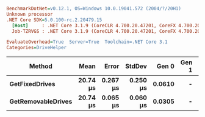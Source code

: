 ``` ini

BenchmarkDotNet=v0.12.1, OS=Windows 10.0.19041.572 (2004/?/20H1)
Unknown processor
.NET Core SDK=5.0.100-rc.2.20479.15
  [Host]     : .NET Core 3.1.9 (CoreCLR 4.700.20.47201, CoreFX 4.700.20.47203), X64 RyuJIT
  Job-TZRVGS : .NET Core 3.1.9 (CoreCLR 4.700.20.47201, CoreFX 4.700.20.47203), X64 RyuJIT

EvaluateOverhead=True  Server=True  Toolchain=.NET Core 3.1  
Categories=DriveHelper  

```
|             Method |     Mean |    Error |   StdDev |  Gen 0 | Gen 1 | Gen 2 | Allocated |
|------------------- |---------:|---------:|---------:|-------:|------:|------:|----------:|
|     **GetFixedDrives** | **20.74 μs** | **0.267 μs** | **0.250 μs** | **0.0610** |     **-** |     **-** |     **608 B** |
| **GetRemovableDrives** | **20.74 μs** | **0.065 μs** | **0.060 μs** | **0.0305** |     **-** |     **-** |     **528 B** |
